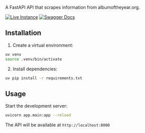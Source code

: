 A FastAPI API that scrapes information from albumoftheyear.org.

[![Live Instance](https://img.shields.io/badge/Live_Instance-aoty.jawad.sh-blue)](https://aoty.jawad.sh/)
[![Swagger Docs](https://img.shields.io/badge/Swagger_Docs-aoty.jawad.sh/docs-blue)](https://aoty.jawad.sh/docs)

## Installation

1. Create a virtual environment:

```bash
uv venv
source .venv/bin/activate
```

2. Install dependencies:

```bash
uv pip install -r requirements.txt
```

## Usage

Start the development server:

```bash
uvicorn app.main:app --reload
```

The API will be available at `http://localhost:8000`
